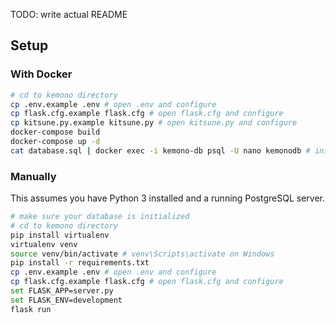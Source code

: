 TODO: write actual README
## Setup
### With Docker
```sh
# cd to kemono directory
cp .env.example .env # open .env and configure
cp flask.cfg.example flask.cfg # open flask.cfg and configure
cp kitsune.py.example kitsune.py # open kitsune.py and configure
docker-compose build
docker-compose up -d
cat database.sql | docker exec -i kemono-db psql -U nano kemonodb # initialize database
```
### Manually
This assumes you have Python 3 installed and a running PostgreSQL server.
```sh
# make sure your database is initialized
# cd to kemono directory
pip install virtualenv
virtualenv venv
source venv/bin/activate # venv\Scripts\activate on Windows
pip install -r requirements.txt
cp .env.example .env # open .env and configure
cp flask.cfg.example flask.cfg # open flask.cfg and configure
set FLASK_APP=server.py
set FLASK_ENV=development
flask run
```